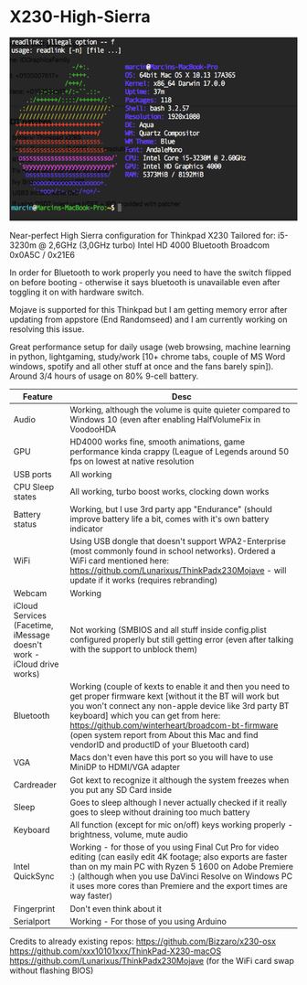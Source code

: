 # X230-High-Sierra
![alt text](screenfetch.png)

Near-perfect High Sierra configuration for Thinkpad X230
Tailored for:
i5-3230m @ 2,6GHz (3,0GHz turbo)
Intel HD 4000
Bluetooth Broadcom 0x0A5C / 0x21E6

In order for Bluetooth to work properly you need to have the switch flipped on before booting - otherwise it says bluetooth is unavailable even after toggling it on with hardware switch.

Mojave is supported for this Thinkpad but I am getting memory error after updating from appstore (End Randomseed) and I am currently working on resolving this issue.

Great performance setup for daily usage (web browsing, machine learning in python, lightgaming, study/work [10+ chrome tabs, couple of MS Word windows, spotify and all other stuff at once and the fans barely spin]). Around 3/4 hours of usage on 80% 9-cell battery.

| Feature  | Desc |
| ------------- | ------------- |
| Audio  | Working, although the volume is quite quieter compared to Windows 10 (even after enabling HalfVolumeFix in VoodooHDA |
| GPU  | HD4000 works fine, smooth animations, game performance kinda crappy (League of Legends around 50 fps on lowest at native resolution  |
| USB ports  | All working  |
| CPU Sleep states  | All working, turbo boost works, clocking down works  |
| Battery status  | Working, but I use 3rd party app "Endurance" (should improve battery life a bit, comes with it's own battery indicator  |
| WiFi  | Using USB dongle that doesn't support WPA2-Enterprise (most commonly found in school networks). Ordered a WiFi card mentioned here: https://github.com/Lunarixus/ThinkPadx230Mojave - will update if it works (requires rebranding)  |
| Webcam  | Working  |
| iCloud Services (Facetime, iMessage doesn't work - iCloud drive works)  | Not working (SMBIOS and all stuff inside config.plist configured properly but still getting error (even after talking with the support to unblock them)  |
| Bluetooth  | Working (couple of kexts to enable it and then you need to get proper firmware kext [without it the BT will work but you won't connect any non-apple device like 3rd party BT keyboard] which you can get from here: https://github.com/winterheart/broadcom-bt-firmware (open system report from About this Mac and find vendorID and productID of your Bluetooth card)  |
| VGA  | Macs don't even have this port so you will have to use MiniDP to HDMI/VGA adapter  |
| Cardreader  | Got kext to recognize it although the system freezes when you put any SD Card inside  |
| Sleep  | Goes to sleep although I never actually checked if it really goes to sleep without draining too much battery |
| Keyboard  | All function (except for mic on/off) keys working properly - brightness, volume, mute audio  |
| Intel QuickSync  | Working - for those of you using Final Cut Pro for video editing (can easily edit 4K footage; also exports are faster than on my main PC with Ryzen 5 1600 on Adobe Premiere :) (although when you use DaVinci Resolve on Windows PC it uses more cores than Premiere and the export times are way faster)  |
| Fingerprint  | Don't even think about it  |
| Serialport  | Working - For those of you using Arduino  |



Credits to already existing repos:
https://github.com/Bizzaro/x230-osx
https://github.com/xxx10101xxx/ThinkPad-X230-macOS
https://github.com/Lunarixus/ThinkPadx230Mojave (for the WiFi card swap without flashing BIOS)
